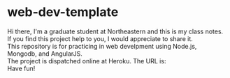 # web-dev-template

  Hi there, I'm a graduate student at Northeastern and this is my class notes.  
  If you find this project help to you, I would appreciate to share it.   
  This repository is for practicing in web develpment using Node.js, Mongodb, and AngularJS.    
  The project is dispatched online at Heroku. The URL is:  
  Have fun!  
